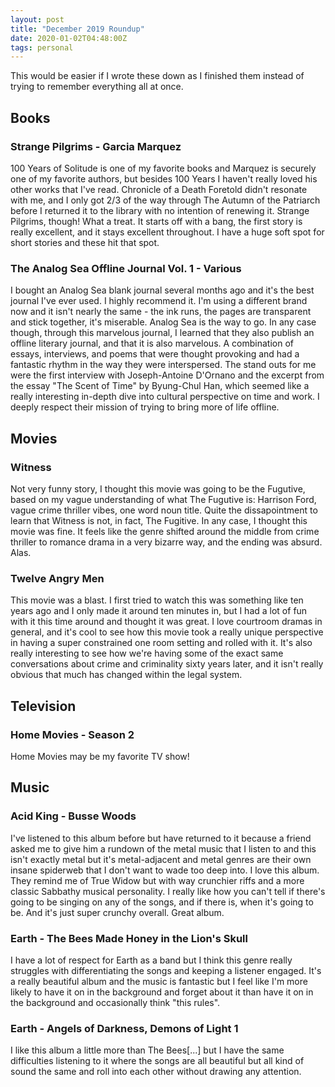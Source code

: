 ```yaml
---
layout: post
title: "December 2019 Roundup"
date: 2020-01-02T04:48:00Z
tags: personal
---
```


This would be easier if I wrote these down as I finished them instead of trying to remember everything all at once.
<!--break-->
## Books

### Strange Pilgrims - Garcia Marquez
100 Years of Solitude is one of my favorite books and Marquez is securely one of my favorite authors, but besides 100 Years I haven't really loved his other works that I've read. Chronicle of a Death Foretold didn't resonate with me, and I only got 2/3 of the way through The Autumn of the Patriarch before I returned it to the library with no intention of renewing it. Strange Pilgrims, though! What a treat. It starts off with a bang, the first story is really excellent, and it stays excellent throughout. I have a huge soft spot for short stories and these hit that spot.

### The Analog Sea Offline Journal Vol. 1 - Various
I bought an Analog Sea blank journal several months ago and it's the best journal I've ever used. I highly recommend it. I'm using a different brand now and it isn't nearly the same - the ink runs, the pages are transparent and stick together, it's miserable. Analog Sea is the way to go. In any case though, through this marvelous journal, I learned that they also publish an offline literary journal, and that it is also marvelous. A combination of essays, interviews, and poems that were thought provoking and had a fantastic rhythm in the way they were interspersed. The stand outs for me were the first interview with Joseph-Antoine D'Ornano and the excerpt from the essay "The Scent of Time" by Byung-Chul Han, which seemed like a really interesting in-depth dive into cultural perspective on time and work. I deeply respect their mission of trying to bring more of life offline.

## Movies

### Witness
Not very funny story, I thought this movie was going to be the Fugutive, based on my vague understanding of what The Fugutive is: Harrison Ford, vague crime thriller vibes, one word noun title. Quite the dissapointment to learn that Witness is not, in fact, The Fugitive. In any case, I thought this movie was fine. It feels like the genre shifted around the middle from crime thriller to romance drama in a very bizarre way, and the ending was absurd. Alas.

### Twelve Angry Men
This movie was a blast. I first tried to watch this was something like ten years ago and I only made it around ten minutes in, but I had a lot of fun with it this time around and thought it was great. I love courtroom dramas in general, and it's cool to see how this movie took a really unique perspective in having a super constrained one room setting and rolled with it. It's also really interesting to see how we're having some of the exact same conversations about crime and criminality sixty years later, and it isn't really obvious that much has changed within the legal system.

## Television

### Home Movies - Season 2
Home Movies may be my favorite TV show!

## Music

### Acid King - Busse Woods
I've listened to this album before but have returned to it because a friend asked me to give him a rundown of the metal music that I listen to and this isn't exactly metal but it's metal-adjacent and metal genres are their own insane spiderweb that I don't want to wade too deep into. I love this album. They remind me of True Widow but with way crunchier riffs and a more classic Sabbathy musical personality. I really like how you can't tell if there's going to be singing on any of the songs, and if there is, when it's going to be. And it's just super crunchy overall. Great album.

### Earth - The Bees Made Honey in the Lion's Skull
I have a lot of respect for Earth as a band but I think this genre really struggles with differentiating the songs and keeping a listener engaged. It's a really beautiful album and the music is fantastic but I feel like I'm more likely to have it on in the background and forget about it than have it on in the background and occasionally think "this rules".

### Earth - Angels of Darkness, Demons of Light 1
I like this album a little more than The Bees[...] but I have the same difficulties listening to it where the songs are all beautiful but all kind of sound the same and roll into each other without drawing any attention.

